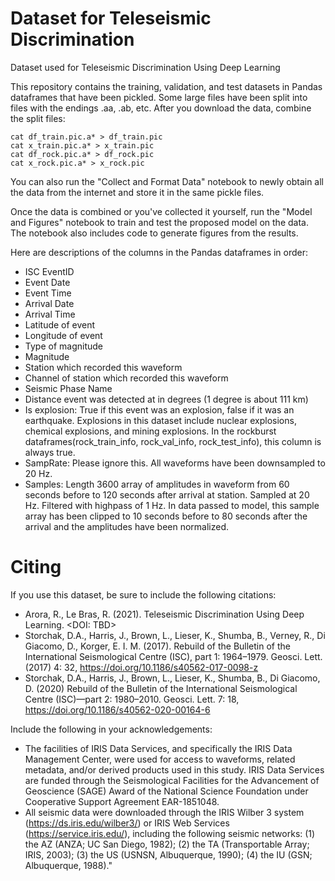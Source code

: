 # Dataset for Teleseismic Discrimination
Dataset used for Teleseismic Discrimination Using Deep Learning

This repository contains the training, validation, and test datasets in Pandas dataframes that have been pickled. Some large files have been split into files with the endings .aa, .ab, etc.
After you download the data, combine the split files:

    cat df_train.pic.a* > df_train.pic
    cat x_train.pic.a* > x_train.pic
    cat df_rock.pic.a* > df_rock.pic
    cat x_rock.pic.a* > x_rock.pic

You can also run the "Collect and Format Data" notebook to newly obtain all the data from the internet and store it in the same pickle files.

Once the data is combined or you've collected it yourself, run the "Model and Figures" notebook to train and test the proposed model on the data.  The notebook also includes code to generate figures from the results.

Here are descriptions of the columns in the Pandas dataframes in order:

- ISC EventID
- Event Date
- Event Time
- Arrival Date
- Arrival Time
- Latitude of event
- Longitude of event
- Type of magnitude
- Magnitude
- Station which recorded this waveform
- Channel of station which recorded this waveform
- Seismic Phase Name
- Distance event was detected at in degrees (1 degree is about 111 km)
- Is explosion: True if this event was an explosion, false if it was an earthquake. Explosions in this dataset include nuclear explosions, chemical explosions, and mining explosions. In the rockburst dataframes(rock_train_info, rock_val_info, rock_test_info), this column is always true.
- SampRate: Please ignore this. All waveforms have been downsampled to 20 Hz.
- Samples: Length 3600 array of amplitudes in waveform from 60 seconds before to 120 seconds after arrival at station. Sampled at 20 Hz. Filtered with highpass of 1 Hz. In data passed to model, this sample array has been clipped to 10 seconds before to 80 seconds after the arrival and the amplitudes have been normalized.


# Citing

If you use this dataset, be sure to include the following citations:

- Arora, R., Le Bras, R. (2021). Teleseismic Discrimination Using Deep Learning. <DOI: TBD>
- Storchak, D.A., Harris, J., Brown, L., Lieser, K., Shumba, B., Verney, R., Di Giacomo, D., Korger, E. I. M. (2017). Rebuild of the Bulletin of the International Seismological Centre (ISC), part 1: 1964–1979. Geosci. Lett. (2017) 4: 32, https://doi.org/10.1186/s40562-017-0098-z
- Storchak, D.A., Harris, J., Brown, L., Lieser, K., Shumba, B., Di Giacomo, D. (2020) Rebuild of the Bulletin of the International Seismological Centre (ISC)—part 2: 1980–2010. Geosci. Lett. 7: 18, https://doi.org/10.1186/s40562-020-00164-6

Include the following in your acknowledgements:
- The facilities of IRIS Data Services, and specifically the IRIS Data Management Center, were used for access to waveforms, related metadata, and/or derived products used in this study. IRIS Data Services are funded through the Seismological Facilities for the Advancement of Geoscience (SAGE) Award of the National Science Foundation under Cooperative Support Agreement EAR-1851048.
- All seismic data were downloaded through the IRIS Wilber 3 system (https://ds.iris.edu/wilber3/) or IRIS Web Services (https://service.iris.edu/), including the following seismic networks: (1) the AZ (ANZA; UC San Diego, 1982); (2) the TA (Transportable Array; IRIS, 2003); (3) the US (USNSN, Albuquerque, 1990); (4) the IU (GSN; Albuquerque, 1988)."

